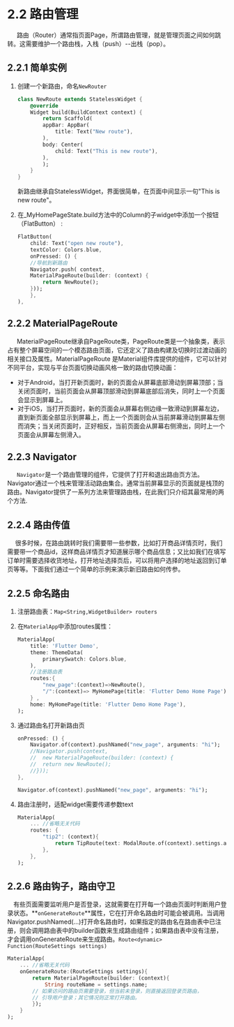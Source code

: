 # 2.2 路由管理
&ensp; &ensp; 路由（Router）通常指页面Page，所谓路由管理，就是管理页面之间如何跳转。这需要维护一个路由栈，入栈（push）--出栈（pop）。
## 2.2.1 简单实例
1. 创建一个新路由，命名`NewRouter`
    ```dart
    class NewRoute extends StatelessWidget {
        @override
        Widget build(BuildContext context) {
            return Scaffold(
            appBar: AppBar(
                title: Text("New route"),
            ),
            body: Center(
                child: Text("This is new route"),
            ),
            );
        }   
    }
    ```
    新路由继承自StatelessWidget，界面很简单，在页面中间显示一句"This is new route"。
    
2. 在_MyHomePageState.build方法中的Column的子widget中添加一个按钮（FlatButton） :
    ```dart
    FlatButton(
        child: Text("open new route"),
        textColor: Colors.blue,
        onPressed: () {
        //导航到新路由   
        Navigator.push( context,
        MaterialPageRoute(builder: (context) {
            return NewRoute();
        }));
        },
    ),
    ``` 
## 2.2.2 MaterialPageRoute
&ensp; &ensp; MaterialPageRoute继承自PageRoute类，PageRoute类是一个抽象类，表示占有整个屏幕空间的一个模态路由页面，它还定义了路由构建及切换时过渡动画的相关接口及属性。MaterialPageRoute 是Material组件库提供的组件，它可以针对不同平台，实现与平台页面切换动画风格一致的路由切换动画：

- 对于Android，当打开新页面时，新的页面会从屏幕底部滑动到屏幕顶部；当关闭页面时，当前页面会从屏幕顶部滑动到屏幕底部后消失，同时上一个页面会显示到屏幕上。
- 对于iOS，当打开页面时，新的页面会从屏幕右侧边缘一致滑动到屏幕左边，直到新页面全部显示到屏幕上，而上一个页面则会从当前屏幕滑动到屏幕左侧而消失；当关闭页面时，正好相反，当前页面会从屏幕右侧滑出，同时上一个页面会从屏幕左侧滑入。

## 2.2.3 Navigator

&ensp; &ensp; `Navigator`是一个路由管理的组件，它提供了打开和退出路由页方法。Navigator通过一个栈来管理活动路由集合。通常当前屏幕显示的页面就是栈顶的路由。Navigator提供了一系列方法来管理路由栈，在此我们只介绍其最常用的两个方法.

## 2.2.4 路由传值
&ensp; &ensp;很多时候，在路由跳转时我们需要带一些参数，比如打开商品详情页时，我们需要带一个商品id，这样商品详情页才知道展示哪个商品信息；又比如我们在填写订单时需要选择收货地址，打开地址选择页后，可以将用户选择的地址返回到订单页等等。下面我们通过一个简单的示例来演示新旧路由如何传参。

## 2.2.5 命名路由
1. 注册路由表：`Map<String,WidgetBuilder> routers`
2. 在`MaterialApp`中添加routes属性：

    ```dart
    MaterialApp(
        title: 'Flutter Demo',
        theme: ThemeData(
            primarySwatch: Colors.blue,
        ),
        //注册路由表
        routes:{
            "new_page":(context)=>NewRoute(),
            "/":(context)=> MyHomePage(title: 'Flutter Demo Home Page'), //注册首页路由
        } ,
        home: MyHomePage(title: 'Flutter Demo Home Page'),
    );
    ```
3. 通过路由名打开新路由页
    ```dart
    onPressed: () {
        Navigator.of(context).pushNamed("new_page", arguments: "hi");
        //Navigator.push(context,
        //  new MaterialPageRoute(builder: (context) {
        //  return new NewRoute();
        //}));  
    },

    Navigator.of(context).pushNamed("new_page", arguments: "hi");
    ```

4. 路由注册时，适配widget需要传递参数text
    ```dart
    MaterialApp(
        ... //省略无关代码
        routes: {
            "tip2": (context){
                return TipRoute(text: ModalRoute.of(context).settings.arguments);
            },
        }, 
    );
    ```
## 2.2.6 路由钩子，路由守卫
&ensp;&ensp;有些页面需要监听用户是否登录，这就需要在打开每一个路由页面时判断用户登录状态。**`onGenerateRoute`**属性，它在打开命名路由时可能会被调用。当调用Navigator.pushNamed(...)打开命名路由时，如果指定的路由名在路由表中已注册，则会调用路由表中的builder函数来生成路由组件；如果路由表中没有注册，才会调用onGenerateRoute来生成路由。`Route<dynamic> Function(RouteSettings settings)`
   
```dart
MaterialApp(
    ... //省略无关代码
    onGenerateRoute:(RouteSettings settings){
        return MaterialPageRoute(builder: (context){
            String routeName = settings.name;
        // 如果访问的路由页需要登录，但当前未登录，则直接返回登录页路由，
        // 引导用户登录；其它情况则正常打开路由。
        });
    }
);
```


